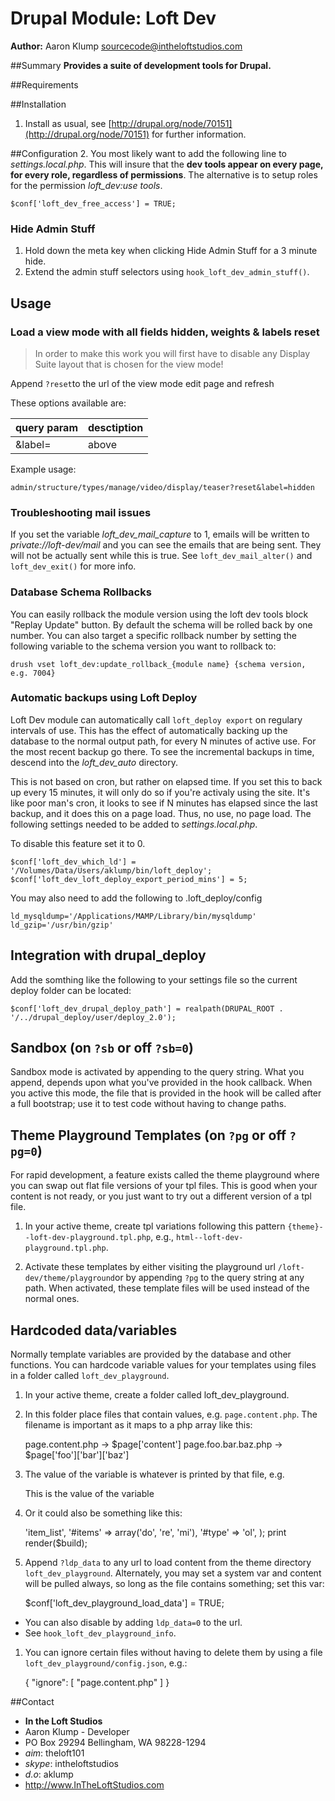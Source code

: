 # Drupal Module: Loft Dev
**Author:** Aaron Klump  <sourcecode@intheloftstudios.com>

##Summary
**Provides a suite of development tools for Drupal.**

##Requirements

##Installation
1. Install as usual, see [http://drupal.org/node/70151](http://drupal.org/node/70151) for further information.

##Configuration
2. You most likely want to add the following line to _settings.local.php_.  This will insure that the **dev tools appear on every page, for every role, regardless of permissions**.  The alternative is to setup roles for the permission _loft_dev:use tools_.

    $conf['loft_dev_free_access'] = TRUE;

### Hide Admin Stuff
1. Hold down the meta key when clicking Hide Admin Stuff for a 3 minute hide.
1. Extend the admin stuff selectors using `hook_loft_dev_admin_stuff()`.

## Usage

### Load a view mode with all fields hidden, weights & labels reset
> In order to make this work you will first have to disable any Display Suite layout that is chosen for the view mode!

Append `?reset`to the url of the view mode edit page and refresh

These options available are:

| query param | desctiption |
|----------|----------|
| &label= | above|inline|hidden |

Example usage:

    admin/structure/types/manage/video/display/teaser?reset&label=hidden

### Troubleshooting mail issues
If you set the variable _loft_dev_mail_capture_ to 1, emails will be written to _private://loft-dev/mail_ and you can see the emails that are being sent.  They will not be actually sent while this is true.  See `loft_dev_mail_alter()` and `loft_dev_exit()` for more info.

### Database Schema Rollbacks
You can easily rollback the module version using the loft dev tools block "Replay Update" button.  By default the schema will be rolled back by one number.  You can also target a specific rollback number by setting the following variable to the schema version you want to rollback to:

    drush vset loft_dev:update_rollback_{module name} {schema version, e.g. 7004}

### Automatic backups using Loft Deploy
Loft Dev module can automatically call `loft_deploy export` on regulary intervals of use.  This has the effect of automatically backing up the database to the normal output path, for every N minutes of active use.  For the most recent backup go there.  To see the incremental backups in time, descend into the _loft_dev_auto_ directory.

This is not based on cron, but rather on elapsed time.  If you set this to back up every 15 minutes, it will only do so if you're activaly using the site.  It's like poor man's cron, it looks to see if N minutes has elapsed since the last backup, and it does this on a page load.  Thus, no use, no page load.  The following settings needed to be added to _settings.local.php_.

To disable this feature set it to 0.
        
    $conf['loft_dev_which_ld'] = '/Volumes/Data/Users/aklump/bin/loft_deploy';
    $conf['loft_dev_loft_deploy_export_period_mins'] = 5;

You may also need to add the following to .loft_deploy/config

    ld_mysqldump='/Applications/MAMP/Library/bin/mysqldump'
    ld_gzip='/usr/bin/gzip'        

## Integration with drupal_deploy
Add the somthing like the following to your settings file so the current deploy folder can be located:

    $conf['loft_dev_drupal_deploy_path'] = realpath(DRUPAL_ROOT . '/../drupal_deploy/user/deploy_2.0');

## Sandbox (on `?sb` or off `?sb=0`)
Sandbox mode is activated by appending to the query string.  What you append, depends upon what you've provided in the hook callback.  When you active this mode, the file that is provided in the hook will be called after a full bootstrap; use it to test code without having to change paths.
    
## Theme Playground Templates (on `?pg` or off `?pg=0`)

For rapid development, a feature exists called the theme playground where you can swap out flat file versions of your tpl files.  This is good when your content is not ready, or you just want to try out a different version of a tpl file.

1. In your active theme, create tpl variations following this pattern `{theme}--loft-dev-playground.tpl.php`, e.g., `html--loft-dev-playground.tpl.php`.

1. Activate these templates by either visiting the playground url `/loft-dev/theme/playground`or by appending `?pg` to the query string at any path.  When activated, these template files will be used instead of the normal ones.


## Hardcoded data/variables
Normally template variables are provided by the database and other functions.  You can hardcode variable values for your templates using files in a folder called `loft_dev_playground`.

1. In your active theme, create a folder called loft_dev_playground.
1. In this folder place files that contain values, e.g. `page.content.php`.  The filename is important as it maps to a php array like this:

    page.content.php -> $page['content']
    page.foo.bar.baz.php -> $page['foo']['bar']['baz']
        
1. The value of the variable is whatever is printed by that file, e.g. 

    <?php
    /**
     * @file
     * Provides a hardcoded variable for $page['content']
     *
     * This file is named page.content.php
     */
    ?>
    <p>This is the value of the variable</p>

1. Or it could also be something like this:

    <?php
    /**
     * @file
     * Provides a hardcoded variable for $page['content']
     *
     * This file is named page.content.php
     */
    $build['item_list'] = array(
      '#theme' => 'item_list',
      '#items' => array('do', 're', 'mi'),
      '#type' => 'ol',
    );
    print render($build);


1. Append `?ldp_data` to any url to load content from the theme directory `loft_dev_playground`.  Alternately, you may set a system var and content will be pulled always, so long as the file contains something; set this var:

    $conf['loft_dev_playground_load_data'] = TRUE;

* You can also disable by adding `ldp_data=0` to the url.
* See `hook_loft_dev_playground_info`.

1. You can ignore certain files without having to delete them by using a file `loft_dev_playground/config.json`, e.g.: 

    {
        "ignore": [
            "page.content.php"
        ]
    }

##Contact
* **In the Loft Studios**
* Aaron Klump - Developer
* PO Box 29294 Bellingham, WA 98228-1294
* _aim_: theloft101
* _skype_: intheloftstudios
* _d.o_: aklump
* <http://www.InTheLoftStudios.com>